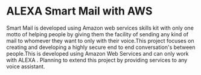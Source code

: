 #  ALEXA Smart Mail with AWS
Smart Mail is developed using Amazon web services skills kit with only one motto of helping people by giving them the facility of sending any kind of mail to whomever they want to only with their voice.This project focuses on creating and developing a highly secure end to end conversation's between people.This is developed using Amazon Web Services and can only work with ALEXA . Planning to extend this project by providing services to any voice assistant.
